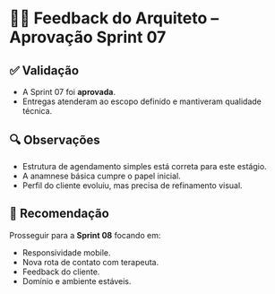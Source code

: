 # 🧑‍💻 Feedback do Arquiteto – Aprovação Sprint 07

## ✅ Validação
- A Sprint 07 foi **aprovada**.  
- Entregas atenderam ao escopo definido e mantiveram qualidade técnica.

## 🔍 Observações
- Estrutura de agendamento simples está correta para este estágio.  
- A anamnese básica cumpre o papel inicial.  
- Perfil do cliente evoluiu, mas precisa de refinamento visual.

## 📌 Recomendação
Prosseguir para a **Sprint 08** focando em:
- Responsividade mobile.  
- Nova rota de contato com terapeuta.  
- Feedback do cliente.  
- Domínio e ambiente estáveis.
